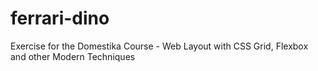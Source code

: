 # ferrari-dino
Exercise for the Domestika Course - Web Layout with CSS Grid, Flexbox and other Modern Techniques
